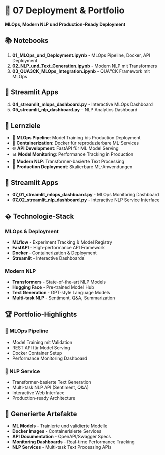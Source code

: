 # 🚀 07 Deployment & Portfolio

**MLOps, Modern NLP und Production-Ready Deployment**

## 📚 Notebooks

1. **01_MLOps_und_Deployment.ipynb** - MLOps Pipeline, Docker, API Deployment
2. **02_NLP_und_Text_Generation.ipynb** - Modern NLP mit Transformers
3. **03_QUA3CK_MLOps_Integration.ipynb** - QUA³CK Framework mit MLOps

## 🚀 Streamlit Apps

4. **04_streamlit_mlops_dashboard.py** - Interactive MLOps Dashboard
5. **05_streamlit_nlp_dashboard.py** - NLP Analytics Dashboard

## 🎯 Lernziele

- 🔄 **MLOps Pipeline**: Model Training bis Production Deployment
- 🐳 **Containerization**: Docker für reproduzierbare ML-Services
- 🌐 **API Development**: FastAPI für ML Model Serving
- 📊 **Model Monitoring**: Performance Tracking in Production
- 🤖 **Modern NLP**: Transformer-basierte Text Processing
- 🚀 **Production Deployment**: Skalierbare ML-Anwendungen

## 📱 Streamlit Apps

- **07_01_streamlit_mlops_dashboard.py** - MLOps Monitoring Dashboard
- **07_02_streamlit_nlp_dashboard.py** - Interactive NLP Service Interface

## �️ Technologie-Stack

### MLOps & Deployment
- **MLflow** - Experiment Tracking & Model Registry
- **FastAPI** - High-performance API Framework
- **Docker** - Containerization & Deployment
- **Streamlit** - Interactive Dashboards

### Modern NLP
- **Transformers** - State-of-the-art NLP Models
- **Hugging Face** - Pre-trained Model Hub
- **Text Generation** - GPT-style Language Models
- **Multi-task NLP** - Sentiment, Q&A, Summarization

## 🏆 Portfolio-Highlights

### 🔧 MLOps Pipeline
- Model Training mit Validation
- REST API für Model Serving
- Docker Container Setup
- Performance Monitoring Dashboard

### 🤖 NLP Service
- Transformer-basierte Text Generation
- Multi-task NLP API (Sentiment, Q&A)
- Interactive Web Interface
- Production-ready Architecture

## 📁 Generierte Artefakte

- **ML Models** - Trainierte und validierte Modelle
- **Docker Images** - Containerisierte Services
- **API Documentation** - OpenAPI/Swagger Specs
- **Monitoring Dashboards** - Real-time Performance Tracking
- **NLP Services** - Multi-task Text Processing APIs
